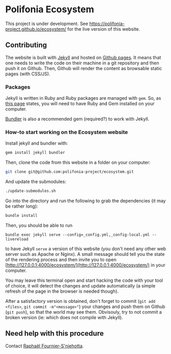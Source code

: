 # Polifonia Ecosystem

This project is under development. See
https://polifonia-project.github.io/ecosystem/ for the live version of this website. 

## Contributing

The website is built with [Jekyll](https://jekyllrb.com/) and hosted on [Github
pages](https://pages.github.com/). It means that one needs to write the code on
their machine in a git repository and then push it on Github. Then, Github will
render the content as browsable static pages (with CSS/JS).

### Packages

Jekyll is written in Ruby and Ruby packages are managed with `gem`. So, as [this
page](https://jekyllrb.com/docs/installation/) states, you will need to have
Ruby and Gem installed on your computer.

[Bundler](https://bundler.io/) is also a recommended gem (required?) to work
with Jekyll.

### How-to start working on the Ecosystem website

Install jekyll and bundler with:

```bash
gem install jekyll bundler
```

Then, clone the code from this website in a folder on your computer:
```bash
git clone git@github.com:polifonia-project/ecosystem.git
```
And update the submodules:
```bash
./update-submodules.sh
```

Go into the directory and run the following to grab the dependencies (it may be
rather long):

```bash
bundle install
```

Then, you should be able to run

```
bundle exec jekyll serve --config=_config.yml,_config-local.yml --livereload
```

to have Jekyll `serve` a version of this website (you don't need any other web
server such as Apache or Nginx). A small message should tell you the state of
the rendering process and then invite you to open
[http://127.0.0.1:4000/ecosystem/](http://127.0.0.1:4000/ecosystem/) in your computer.

You may leave this terminal open and start hacking the code with your tool of
choice, it will detect the changes and update automatically (a simple refresh of
the page in the browser is needed though).

After a satisfactory version is obtained, don't forget to commit (`git add <files>`, 
`git commit -m"<message>"`) your changes and push them on Github (`git push`), so that 
the world may see them. Obvisouly, try to not commit a broken version (ie: which does not 
compile with Jekyll).

## Need help with this procedure

Contact [Raphaël Fournier-S'niehotta](http://github.com/raphaelfournier).
